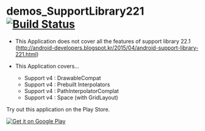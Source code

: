 # demos_SupportLibrary221 [![Build Status](https://travis-ci.org/x1210x/demos_SupportLibrary221.svg?branch=master)](https://travis-ci.org/x1210x/demos_SupportLibrary221)
* This Application does not cover all the features of support library 22.1 (http://android-developers.blogspot.kr/2015/04/android-support-library-221.html)

* This Application covers...
   * Support v4 : DrawableCompat
   * Support v4 : Prebuilt Interpolators
   * Support v4 : PathInterpolatorComplat
   * Support v4 : Space (with GridLayout)

Try out this application on the Play Store.

[![Get it on Google Play][googleplay_store_badge]][demo_app]

[demo_app]: https://play.google.com/store/apps/details?id=kr.pe.ssun.supportlibrary221demos
[googleplay_store_badge]: https://developer.android.com/images/brand/en_generic_rgb_wo_60.png
